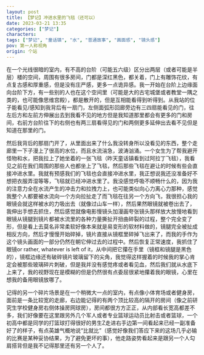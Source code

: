 ```yaml
---
layout: post
title: 【梦记】冲进水里的飞毯（还可以）
date: 2023-03-21 13:35
categories: ["梦记"]
characters: 
tags: ["梦记", "童话镇", "水", "普通故事", "画面感", "镜头感"]
pov: 第一人称视角
origin: 个站
---
```


在一个光线很暗的室内，有不高的台阶（可能五六级）区分出两层（或者可能是半层）楼的空间，周围有很多房间，门都是深红黑色，都关着，门上有雕饰花纹，有点复古感和厚重感，但是没有庄严感，更多一点诡异感。我一开始在台阶上边缘面向台阶下方，有一些别的人也在这个空间里（可能是大的古宅城堡或者教堂一隅之类的，也可能像思维宫殿），都是散开的，但是互相能看得到听得到。从我站的位子能看见/感知到我背后有一扇门，左侧面弧形回廊旁边有三四扇能看见的门，往左后方和左前方伸展出去到我看不见的地方但是我知道那里都会有更多的门和房间，右前方台阶往下的右侧也有两三扇看得见的门和两侧更多延伸出去看不见但是知道在那里的门。

然后我背后的那扇门开了，从里面出来了什么我没转身所以没看见的东西，整个走廊里一下子漫上了很高的水位，而且水流湍急，波涛汹涌。一个女生为了帮我避开怪物和水，把我拉上了她坐着的一张飞毯（昨天童话镇看到过阿拉丁飞毯），我看见之前在我们周围的那些人也都坐上了飞毯，然后那些飞毯在避让的时候有些会直接冲进水里。我就有预感我们的飞毯也会直接冲进水里，我正想说我还没准备好不想把衣服弄湿等等，飞毯就已经冲进水里了。我没感觉呼吸不顺畅什么的，因为我的注意力全在水流产生的冲击力和拉拽力上，也可能类似向心力离心力那种，感觉我整个人都要被水流向一个方向拉扯走了而飞毯在往另一个方向飞，我很担心我的眼镜会就这样被水的力吸出去（就像过山车一样），然后果然眼镜就被卷出去了，我伸出手想去抓住，然后感觉就像电影慢镜头加漫画夸张镜头那样放大放慢地看到眼镜从镜腿到镜片都被水流里的各种力量撕扯开扭曲碎裂的过程，整个完全变了形，但是看上去莫名非常柔软好像本来就是易变形的软材料做的，镜腿完全被扯成相反方向，然后才慢慢开始碎掉，镜片直接从镜框里碎掉飞出来了，而我的手作为这个镜头画面的一部分仍然在朝它伸过去的过程中。然后恢复正常速度，我抓住了眼镜or rather, whatever is left of it，从中间把它攥在手里（镜框和镜腿是黑色的），镜框边缘还有破碎镜片玻璃留下的尖角，我觉得这样握着的时候我的掌心肯定会被那些玻璃碎片刺破，但是我并没有感觉疼或者看见血，然后我们就从水底下上来了，我的视野现在是模糊的但是仍然很有点委屈很紧地攥着我的眼镜，心里在想我的备用眼镜放哪了。

记得的另一个碎片场景是在一个稍微大一点的室内，有点像小体育场或者健身房，面前是一条比较宽的走廊，右边能记得的有两个顶比较高的隔开的房间（像之前研究生学校健身房右侧体操房网球房），房间都很方方正正，从内部看长宽高都差不多，我们好像要在这里跟另外几个军人或者专业篮球运动员比射击或者篮球，一个初高中都是同学的打篮球打得很好的男生Z走进右手边第一间看起来已经一副准备好了的样子，有点英雄气概地说“比就比”（感觉好像我们答应下来的这场几乎必输的比赛是某种妥协结果，为了避免更坏的事），他走路姿势看起来是跟另一个人勾肩搭背但是我不记得那里还有另一个人了。
